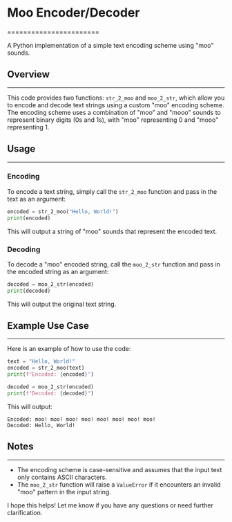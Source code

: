 # Moo Encoder/Decoder
=======================

A Python implementation of a simple text encoding scheme using "moo" sounds.

## Overview
------------

This code provides two functions: `str_2_moo` and `moo_2_str`, which allow you to encode and decode text strings using a custom "moo" encoding scheme. The encoding scheme uses a combination of "moo" and "mooo" sounds to represent binary digits (0s and 1s), with "moo" representing 0 and "mooo" representing 1.

## Usage
---------

### Encoding

To encode a text string, simply call the `str_2_moo` function and pass in the text as an argument:
```python
encoded = str_2_moo("Hello, World!")
print(encoded)
```
This will output a string of "moo" sounds that represent the encoded text.

### Decoding

To decode a "moo" encoded string, call the `moo_2_str` function and pass in the encoded string as an argument:
```python
decoded = moo_2_str(encoded)
print(decoded)
```
This will output the original text string.

## Example Use Case
--------------------

Here is an example of how to use the code:
```python
text = "Hello, World!"
encoded = str_2_moo(text)
print(f"Encoded: {encoded}")

decoded = moo_2_str(encoded)
print(f"Decoded: {decoded}")
```
This will output:
```
Encoded: moo! moo! moo! moo! moo! moo! moo! moo!
Decoded: Hello, World!
```

## Notes
--------

* The encoding scheme is case-sensitive and assumes that the input text only contains ASCII characters.
* The `moo_2_str` function will raise a `ValueError` if it encounters an invalid "moo" pattern in the input string.

I hope this helps! Let me know if you have any questions or need further clarification.